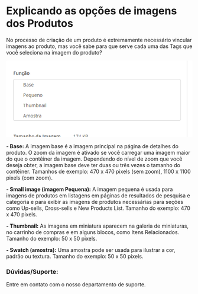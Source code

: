 # Explicando as opções de imagens dos Produtos

No processo de criação de um produto é extremamente necessário vincular imagens ao produto, mas você sabe para que serve cada uma das Tags que você seleciona na imagem do produto?

![imagem do produto](https://github.com/Oficina-do-Dev/Tutoriais/blob/main/Magento_2/098%20-%20Explicando%20as%20imagens%20dos%20Produtos/images/image1.png)

**- Base:** A imagem base é a imagem principal na página de detalhes do produto. O zoom da imagem é ativado se você carregar uma imagem maior do que o contêiner da imagem. Dependendo do nível de zoom que você deseja obter, a imagem base deve ter duas ou três vezes o tamanho do contêiner. Tamanhos de exemplo: 470 x 470 pixels (sem zoom), 1100 x 1100 pixels (com zoom).

**- Small image (imagem Pequena):** A imagem pequena é usada para imagens de produtos em listagens em páginas de resultados de pesquisa e categoria e para exibir as imagens de produtos necessárias para seções como Up-sells, Cross-sells e New Products List. Tamanho do exemplo: 470 x 470 pixels.

**- Thumbnail:** As imagens em miniatura aparecem na galeria de miniaturas, no carrinho de compras e em alguns blocos, como Itens Relacionados. Tamanho do exemplo: 50 x 50 pixels.

**- Swatch (amostra):** Uma amostra pode ser usada para ilustrar a cor, padrão ou textura. Tamanho do exemplo: 50 x 50 pixels.

### Dúvidas/Suporte:
Entre em contato com o nosso departamento de suporte.
